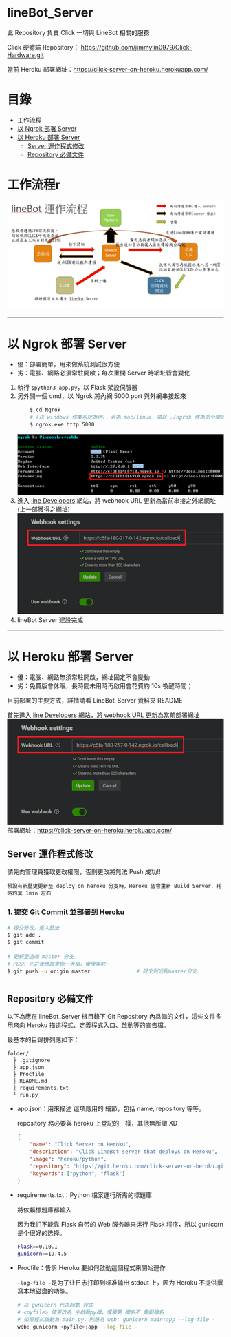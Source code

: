 # lineBot_Server

此 Repository 負責 Click 一切與 LineBot 相關的服務

Click 硬體端 Repository： https://github.com/jimmylin0979/Click-Hardware.git

當前 Heroku 部署網址：https://click-server-on-heroku.herokuapp.com/

# 目錄

-   [工作流程](#workflow)
-   [以 Ngrok 部署 Server](#ngrok)
-   [以 Heroku 部署 Server](#heroku)
    -   [Server 運作程式修改](#overview)
    -   [Repository 必備文件](#prerequisite)

<h1 id="workflow">工作流程r</h1>

![workflow.png](./img/workflow.png)

---

<h1 id="ngrok">以 Ngrok 部署 Server</h1>

-   優：部署簡單，用來做系統測試很方便
-   劣：電腦、網路必須常駐開啟；每次重開 Server 時網址皆會變化

1. 執行 `$python3 app.py`，以 Flask 架設伺服器
2. 另外開一個 cmd，以 Ngrok 將內網 5000 port 與外網串接起來
    ```bash
        $ cd Ngrok
        # (以 windows 作業系統為例)，若為 mac/linux，請以 ./ngrok 作為命令開頭
        $ ngrok.exe http 5000
    ```
    ![Ngrok-webhookURL.png](./img/Ngrok-webhookURL.png)
3. 進入 [line Developers](https://developers.line.biz/en/) 網站，將 webhook URL 更新為當前串接之外網網址 (上一部獲得之網址)
   ![lineDevelopers-webhookURL.png](./img/lineDevelopers-webhookURL.png)
4. lineBot Server 建設完成

---

<h1 id="heroku">以 Heroku 部署 Server</h1>

-   優：電腦、網路無須常駐開啟，網址固定不會變動
-   劣：免費版會休眠，長時間未用時再啟用會花費約 10s 喚醒時間；

目前部署的主要方式，詳情請看 LineBot_Server 資料夾 README

首先進入 [line Developers](https://developers.line.biz/en/) 網站，將 webhook URL 更新為當前部署網址
![lineDevelopers-webhookURL.png](./img/lineDevelopers-webhookURL.png)
部署網址：https://click-server-on-heroku.herokuapp.com/

<h2 id="overview">Server 運作程式修改</h2>

請先向管理員獲取更改權限，否則更改將無法 Push 成功!!

`預設有新歷史更新至 deploy_on_heroku 分支時，Heroku 皆會重新 Build Server，耗時約莫 1min 左右`

### 1. 提交 Git Commit 並部署到 Heroku

```bash
# 提交修改，進入歷史
$ git add .
$ git commit

# 更新至遠端 master 分支
# PUSH 完之後應該會跑一大串，慢慢等吧~
$ git push -u origin master               # 提交到远程master分支
```

#

<h2 id="prerequisite">Repository 必備文件</h2>

以下為應在 lineBot_Server 根目錄下 Git Repository 內具備的文件，這些文件多用來向 Heroku 描述程式、定義程式入口、啟動等的宣告檔。

最基本的目錄排列應如下：

```
folder/
  ├ .gitignore
  ├ app.json
  ├ Procfile
  ├ README.md
  ├ requirements.txt
  └ run.py
```

-   app.json：用來描述 這項應用的 細節，包括 name, repository 等等。

    repository 務必要與 heroku 上登記的一樣，其他無所謂 XD

    ```json
    {
        "name": "Click Server on Heroku",
        "description": "Click LineBot server that deploys on Heroku",
        "image": "heroku/python",
        "repository": "https://git.heroku.com/click-server-on-heroku.git",
        "keywords": ["python", "flask"]
    }
    ```

-   requirements.txt：Python 檔案運行所需的標題庫

    將依賴標題庫都輸入

    因为我们不能靠 Flask 自带的 Web 服务器来运行 Flask 程序，所以 gunicorn 是个很好的选择。

    ```bash
    Flask==0.10.1
    gunicorn==19.4.5
    ```

-   Procfile：告訴 Heroku 要如何啟動這個程式來開始運作

    `-log-file -`是为了让日志打印到标准输出 stdout 上，因为 Heroku 不提供撰寫本地磁盘的功能。

    ```bash
    # 以 gunicorn 代為起動 程式
    # <pyfile> 請更改為 主啟動py檔，僅需要 檔名不 需副檔名
    # 如果程式啟動為 main.py，則應為 web: gunicorn main:app --log-file -
    web: gunicorn <pyfile>:app --log-file -
    ```
